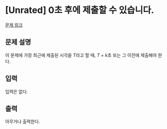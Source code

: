# [Unrated] 0초 후에 제출할 수 있습니다.

[문제 링크](https://www.acmicpc.net/problem/18829) 

## 문제 설명

<p>이 문제에 가장 최근에 제출된 시각을 <em>T</em>라고 할 때, <em>T</em> + <em>k</em>초 또는 그 이전에 제출해야 한다.</p>

## 입력 

 <p>입력은 없다.</p>

## 출력 

 <p>아무거나 출력한다.</p>

